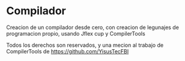 # Compilador
Creacion de un compilador desde cero, con creacion de legunajes de programacion propio, usando Jflex cup y CompilerTools 


Todos los derechos son reservados, y una mecion al trabajo de CompilerTools de https://github.com/YisusTecFBI
